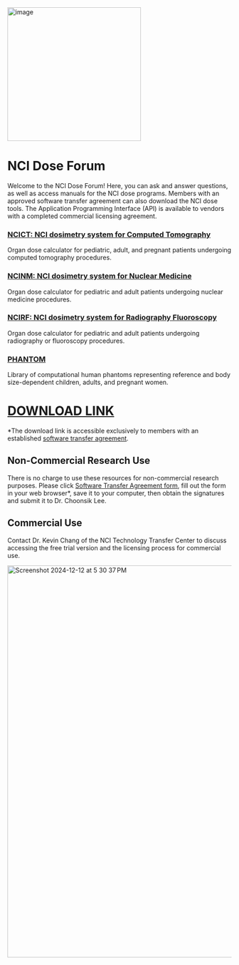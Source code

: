 <img width="300" alt="image" src="https://user-images.githubusercontent.com/22055904/233450972-15856234-7bf7-4035-9e56-cdd239c9d07d.png">

# NCI Dose Forum

Welcome to the NCI Dose Forum! Here, you can ask and answer questions, as well as access manuals for the NCI dose programs. Members with an approved software transfer agreement can also download the NCI dose tools. The Application Programming Interface (API) is available to vendors with a completed commercial licensing agreement.

### [**NCICT: NCI dosimetry system for Computed Tomography**](NCICT/README.md)
Organ dose calculator for pediatric, adult, and pregnant patients undergoing computed tomography procedures.
### [**NCINM: NCI dosimetry system for Nuclear Medicine**](NCINM/README.md)
Organ dose calculator for pediatric and adult patients undergoing nuclear medicine procedures.
### [**NCIRF: NCI dosimetry system for Radiography Fluoroscopy**](NCIRF/README.md)
Organ dose calculator for pediatric and adult patients undergoing radiography or fluoroscopy procedures.
### [**PHANTOM**](PHANTOM/README.md)
Library of computational human phantoms representing reference and body size-dependent children, adults, and pregnant women.

# [DOWNLOAD LINK](https://nih-my.sharepoint.com/:f:/r/personal/leechoonsik_nih_gov/Documents/ncidoseshare?csf=1&web=1&e=cogUS6)
*The download link is accessible exclusively to members with an established [software transfer agreement](https://dceg.cancer.gov/tools/radiation-dosimetry-tools/ncidose-software-transfer-agreement.pdf).

## Non-Commercial Research Use

There is no charge to use these resources for non-commercial research purposes. Please click [Software Transfer Agreement form](https://dceg.cancer.gov/tools/radiation-dosimetry-tools/ncidose-software-transfer-agreement.pdf), fill out the form in your web browser*, save it to your computer, then obtain the signatures and submit it to Dr. Choonsik Lee.

## Commercial Use

Contact Dr. Kevin Chang of the NCI Technology Transfer Center to discuss accessing the free trial version and the licensing process for commercial use.

<img width="880" alt="Screenshot 2024-12-12 at 5 30 37 PM" src="https://github.com/user-attachments/assets/f52eaf75-1849-463b-9bce-5c7817cce1eb" />
